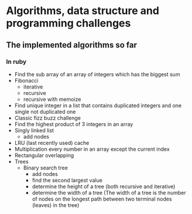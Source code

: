 # Algorithms, data structure and programming challenges

## The implemented algorithms so far

### In ruby
- Find the sub array of an array of integers which has the biggest sum
- Fibonacci
  - iterative
  - recursive
  - recursive with memoize
- Find unique integer in a list that contains duplicated integers and one single not duplicated one
- Classic fizz buzz challenge
- Find the highest product of 3 integers in an array
- Singly linked list
  - add nodes
- LRU (last recently used) cache
- Multiplication every number in an array except the current index
- Rectangular overlapping
- Trees
  - Binary search tree
    - add nodes
    - find the second largest value
    - determine the height of a tree (both recursive and iterative)
    - determine the width of a tree (The width of a tree is the number of nodes on the longest path between two terminal nodes (leaves) in the tree)